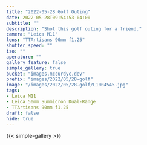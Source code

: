 ```yaml
---
title: "2022-05-28 Golf Outing"
date: 2022-05-28T09:54:53-04:00
subtitle: ""
description: "Shot this golf outing for a friend."
camera: "Leica M11"
lens: "TTArtisans 90mm f1.25"
shutter_speed: ""
iso: ""
aperature: ""
gallery_feature: false
simple_gallery: true
bucket: "images.mccurdyc.dev"
prefix: "images/2022/05/28-golf"
image: "/images/2022/05/28-golf/L1004545.jpg"
tags:
- Leica M11
- Leica 50mm Summicron Dual-Range
- TTArtisans 90mm f1.25
draft: false
hide: true
---
```


{{< simple-gallery >}}
